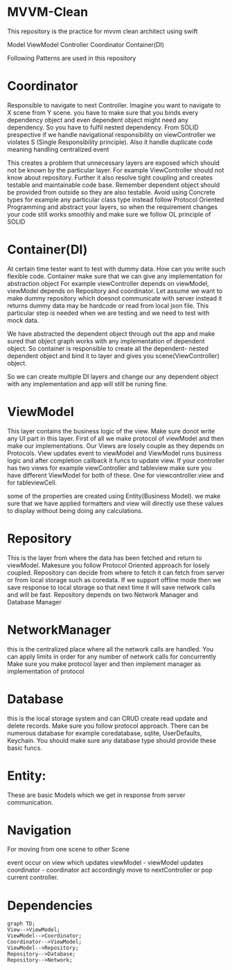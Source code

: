 # MVVM-Clean
This repository is the practice for mvvm clean architect using swift 

Model ViewModel Controller Coordinator Container(DI)

Following Patterns are used in this repository

# Coordinator 
Responsible to navigate to next Controller. Imagine you want to navigate to X scene from Y scene. 
you have to make sure that you binds every dependency object and even dependent object might need any dependency. So you have to fulfil nested dependency.
From SOLID prespective if we handle navigational responsibility on viewController we violates S (Single Responsibility principle). Also it handle duplicate code meaning handling centralized event

This creates a problem that unnecessary layers are exposed which should not be known by the particular layer. For example ViewController should not know about repository.
Further it also resolve tight coupling and creates testable and maintainable code base. Remember dependent object should be provided from outside so they are 
also testable. Avoid using Concrete types for example any particular class type instead follow Protocol Oriented Programming and abstract your layers, so when the requirement changes your code still works smoothly and make sure we follow OL principle of SOLID


# Container(DI)
At certain time tester want to test with dummy data. How can you write such flexible code. Container make sure that we can give any implementation for abstraction object
For example viewController depends on viewModel, viewModel depends on Repository and coordinator.
Let assume we want to make dummy repository which doesnot communicate with server instead it returns dummy data may be hardcode or read from local json file.
This particular step is needed when we are testing and we need to test with mock data.

We have  abstracted the dependent object through out the app and make sured that object graph works with any implementation of dependent object.
So container is responsible to create all the dependent- nested dependent object and bind it to layer and gives you scene(ViewController) object.

So we can create multiple DI layers and change our any dependent object with any implementation and app will still be runing fine.

# ViewModel
This layer contains the business logic of the view. Make sure donot write any UI part in this layer. First of all we make protocol of viewModel
and then make our implementations. Our Views are losely couple as they depends on Protocols. View updates event to viewModel and ViewModel runs business logic
and after completion callback it funcs to update view. If your controller has two views for example viewController and tableview make sure you have different 
ViewModel for both of these. One for viewcontroller.view and for tableviewCell. 

some of the properties are created using Entity(Business Model). we make sure that we have applied formatters and view will directly use these values to display
without being doing any calculations.


# Repository
This is the layer from where the data has been fetched and return to viewModel. Makesure you follow Protocol Oriented approach for losely coupled.
Repository can decide from where to fetch it can fetch from server or from local storage such as coredata. If we support offline mode then we save response to local storage so that 
next time it will save network calls and will be fast. Repository depends on two Network Manager and Database Manager


# NetworkManager
this is the centralized place where all the network calls are handled. You can apply limits in order for any number of network calls for concurrently
Make sure you make protocol layer and then implement manager as implementation of protocol

# Database
 this is the local storage system and can CRUD create read update and delete records. Make sure you follow protocol approach. There can be numerous
database for example coredatabase, sqlite, UserDefaults, Keychain. You should make sure any database type should provide these basic funcs.

# Entity: 
These are basic Models which we get in response from server communication.

# Navigation
For moving from one scene to other Scene

event occur on view which updates viewModel - viewModel updates coordinator - coordinator act accordingly move to nextController or pop current controller.

# Dependencies
```mermaid
graph TD;
View-->ViewModel;
ViewModel-->Coordinator;
Coordinator-->ViewModel;
ViewModel-->Repository;
Repository-->Database;
Repository-->Network;
```


